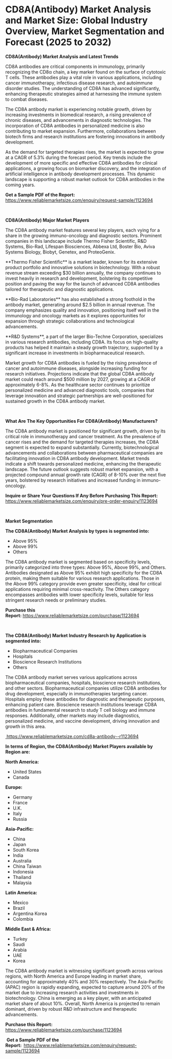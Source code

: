<p><h1>CD8A(Antibody) Market Analysis and Market Size: Global Industry Overview, Market Segmentation and Forecast (2025 to 2032)</h1></p><p><strong>CD8A(Antibody) Market Analysis and Latest Trends</strong></p>
<p><p>CD8A antibodies are critical components in immunology, primarily recognizing the CD8α chain, a key marker found on the surface of cytotoxic T cells. These antibodies play a vital role in various applications, including cancer immunotherapy, infectious disease research, and autoimmune disorder studies. The understanding of CD8A has advanced significantly, enhancing therapeutic strategies aimed at harnessing the immune system to combat diseases.</p><p>The CD8A antibody market is experiencing notable growth, driven by increasing investments in biomedical research, a rising prevalence of chronic diseases, and advancements in diagnostic technologies. The incorporation of CD8A antibodies in personalized medicine is also contributing to market expansion. Furthermore, collaborations between biotech firms and research institutions are fostering innovations in antibody development.</p><p>As the demand for targeted therapies rises, the market is expected to grow at a CAGR of 5.3% during the forecast period. Key trends include the development of more specific and effective CD8A antibodies for clinical applications, a growing focus on biomarker discovery, and the integration of artificial intelligence in antibody development processes. This dynamic landscape is supporting a robust market outlook for CD8A antibodies in the coming years.</p></p>
<p><strong>Get a Sample PDF of the Report:&nbsp;</strong> <a href="https://www.reliablemarketsize.com/enquiry/request-sample/1123694?utm_campaign=3271&utm_medium=2&utm_source=Github&utm_content=ia&utm_term=13042025&utm_id=cd8aantibody">https://www.reliablemarketsize.com/enquiry/request-sample/1123694</a></p>
<p>&nbsp;</p>
<p><strong>CD8A(Antibody) Major Market Players</strong></p>
<p><p>The CD8A antibody market features several key players, each vying for a share in the growing immuno-oncology and diagnostic sectors. Prominent companies in this landscape include Thermo Fisher Scientific, R&D Systems, Bio-Rad, Lifespan Biosciences, Abbexa Ltd, Boster Bio, Aviva Systems Biology, Biobyt, Genetex, and ProteoGenix.</p><p>**Thermo Fisher Scientific** is a market leader, known for its extensive product portfolio and innovative solutions in biotechnology. With a robust revenue stream exceeding $30 billion annually, the company continues to invest heavily in research and development, bolstering its competitive position and paving the way for the launch of advanced CD8A antibodies tailored for therapeutic and diagnostic applications.</p><p>**Bio-Rad Laboratories** has also established a strong foothold in the antibody market, generating around $2.5 billion in annual revenue. The company emphasizes quality and innovation, positioning itself well in the immunology and oncology markets as it explores opportunities for expansion through strategic collaborations and technological advancements.</p><p>**R&D Systems**, a part of the larger Bio-Techne Corporation, specializes in various research antibodies, including CD8A. Its focus on high-quality products has helped it maintain a steady growth trajectory, supported by a significant increase in investments in biopharmaceutical research.</p><p>Market growth for CD8A antibodies is fueled by the rising prevalence of cancer and autoimmune diseases, alongside increasing funding for research initiatives. Projections indicate that the global CD8A antibody market could reach around $500 million by 2027, growing at a CAGR of approximately 6-8%. As the healthcare sector continues to prioritize personalized medicine and advanced diagnostic tools, companies that leverage innovation and strategic partnerships are well-positioned for sustained growth in the CD8A antibody market.</p></p>
<p>&nbsp;</p>
<p><strong>What Are The Key Opportunities For CD8A(Antibody) Manufacturers?</strong></p>
<p><p>The CD8A antibody market is positioned for significant growth, driven by its critical role in immunotherapy and cancer treatment. As the prevalence of cancer rises and the demand for targeted therapies increases, the CD8A segment is expected to expand substantially. Currently, biotechnological advancements and collaborations between pharmaceutical companies are facilitating innovation in CD8A antibody development. Market trends indicate a shift towards personalized medicine, enhancing the therapeutic landscape. The future outlook suggests robust market expansion, with a projected compound annual growth rate (CAGR) of 8-10% over the next five years, bolstered by research initiatives and increased funding in immuno-oncology.</p></p>
<p><strong>Inquire or Share Your Questions If Any Before Purchasing This Report:</strong> <a href="https://www.reliablemarketsize.com/enquiry/pre-order-enquiry/1123694?utm_campaign=3271&utm_medium=2&utm_source=Github&utm_content=ia&utm_term=13042025&utm_id=cd8aantibody">https://www.reliablemarketsize.com/enquiry/pre-order-enquiry/1123694</a></p>
<p>&nbsp;</p>
<p><strong>Market Segmentation</strong></p>
<p><strong>The CD8A(Antibody) Market Analysis by types is segmented into:</strong></p>
<p><ul><li>Above 95%</li><li>Above 99%</li><li>Others</li></ul></p>
<p><p>The CD8A antibody market is segmented based on specificity levels, primarily categorized into three types: Above 95%, Above 99%, and Others. Antibodies designated as Above 95% exhibit high specificity for the CD8A protein, making them suitable for various research applications. Those in the Above 99% category provide even greater specificity, ideal for critical applications requiring minimal cross-reactivity. The Others category encompasses antibodies with lower specificity levels, suitable for less stringent research needs or preliminary studies.</p></p>
<p><strong>Purchase this Report:&nbsp;</strong><a href="https://www.reliablemarketsize.com/purchase/1123694?utm_campaign=3271&utm_medium=2&utm_source=Github&utm_content=ia&utm_term=13042025&utm_id=cd8aantibody">https://www.reliablemarketsize.com/purchase/1123694</a></p>
<p>&nbsp;</p>
<p><strong>The CD8A(Antibody) Market Industry Research by Application is segmented into:</strong></p>
<p><ul><li>Biopharmaceutical Companies</li><li>Hospitals</li><li>Bioscience Research Institutions</li><li>Others</li></ul></p>
<p><p>The CD8A antibody market serves various applications across biopharmaceutical companies, hospitals, bioscience research institutions, and other sectors. Biopharmaceutical companies utilize CD8A antibodies for drug development, especially in immunotherapies targeting cancer. Hospitals employ these antibodies for diagnostic and therapeutic purposes, enhancing patient care. Bioscience research institutions leverage CD8A antibodies in fundamental research to study T cell biology and immune responses. Additionally, other markets may include diagnostics, personalized medicine, and vaccine development, driving innovation and growth in this area.</p></p>
<p><a href="https://www.reliablemarketsize.com/cd8a-antibody--r1123694?utm_campaign=3271&utm_medium=2&utm_source=Github&utm_content=ia&utm_term=13042025&utm_id=cd8aantibody">&nbsp;https://www.reliablemarketsize.com/cd8a-antibody--r1123694</a></p>
<p><strong>In terms of Region, the CD8A(Antibody) Market Players available by Region are:</strong></p>
<p>
    <p> <strong> North America: </strong>
        <ul>
            <li>United States</li>
            <li>Canada</li>
        </ul>
        </p> 
    <p> <strong> Europe: </strong>
        <ul>
            <li>Germany</li>
            <li>France</li>
            <li>U.K.</li>
            <li>Italy</li>
            <li>Russia</li>
        </ul>
        </p> 
    <p> <strong> Asia-Pacific: </strong>
        <ul>
            <li>China</li>
            <li>Japan</li>
            <li>South Korea</li>
            <li>India</li>
            <li>Australia</li>
            <li>China Taiwan</li>
            <li>Indonesia</li>
            <li>Thailand</li>
            <li>Malaysia</li>
        </ul>
        </p> 
    <p> <strong> Latin America: </strong>
        <ul>
            <li>Mexico</li>
            <li>Brazil</li>
            <li>Argentina Korea</li>
            <li>Colombia</li>
        </ul>
        </p> 
    <p> <strong> Middle East & Africa: </strong>
        <ul>
            <li>Turkey</li>
            <li>Saudi</li>
            <li>Arabia</li>
            <li>UAE</li>
            <li>Korea</li>
        </ul>
    </p>
    </p>
<p><p>The CD8A antibody market is witnessing significant growth across various regions, with North America and Europe leading in market share, accounting for approximately 40% and 30% respectively. The Asia-Pacific (APAC) region is rapidly expanding, expected to capture around 20% of the market due to increasing research activities and investments in biotechnology. China is emerging as a key player, with an anticipated market share of about 10%. Overall, North America is projected to remain dominant, driven by robust R&D infrastructure and therapeutic advancements.</p></p>
<p><strong>Purchase this Report: </strong><a href="https://www.reliablemarketsize.com/purchase/1123694?utm_campaign=3271&utm_medium=2&utm_source=Github&utm_content=ia&utm_term=13042025&utm_id=cd8aantibody">https://www.reliablemarketsize.com/purchase/1123694</a></p>
<p>&nbsp;<strong>Get a Sample PDF of the Report:&nbsp;&nbsp;</strong><a href="https://www.reliablemarketsize.com/enquiry/request-sample/1123694?utm_campaign=3271&utm_medium=2&utm_source=Github&utm_content=ia&utm_term=13042025&utm_id=cd8aantibody">https://www.reliablemarketsize.com/enquiry/request-sample/1123694</a></p>
<p><strong></strong></p>
<p><p></p><p></p><p></p></p>